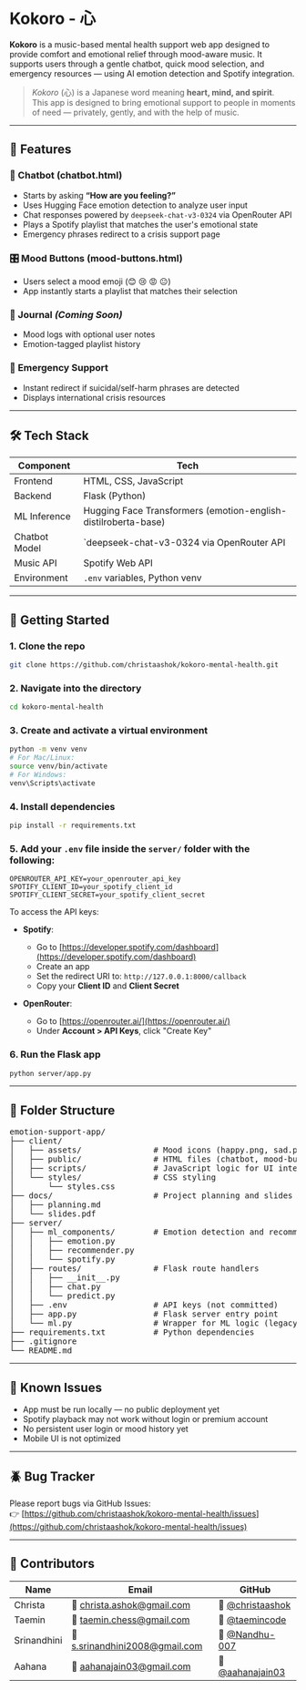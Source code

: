 # Kokoro - 心

**Kokoro** is a music-based mental health support web app designed to provide comfort and emotional relief through mood-aware music. It supports users through a gentle chatbot, quick mood selection, and emergency resources — using AI emotion detection and Spotify integration.

> *Kokoro* (心) is a Japanese word meaning **heart, mind, and spirit**.  
> This app is designed to bring emotional support to people in moments of need — privately, gently, and with the help of music.

---

## 🌟 Features

### 🧠 Chatbot (chatbot.html)
- Starts by asking **“How are you feeling?”**
- Uses Hugging Face emotion detection to analyze user input
- Chat responses powered by `deepseek-chat-v3-0324` via OpenRouter API
- Plays a Spotify playlist that matches the user's emotional state
- Emergency phrases redirect to a crisis support page

### 🎛️ Mood Buttons (mood-buttons.html)
- Users select a mood emoji (😊 😢 😡 😐)
- App instantly starts a playlist that matches their selection

### 📓 Journal *(Coming Soon)*
- Mood logs with optional user notes
- Emotion-tagged playlist history

### 🚨 Emergency Support
- Instant redirect if suicidal/self-harm phrases are detected
- Displays international crisis resources

---

## 🛠️ Tech Stack

| Component     | Tech |
|---------------|------|
| Frontend      | HTML, CSS, JavaScript |
| Backend       | Flask (Python) |
| ML Inference  | Hugging Face Transformers (emotion-english-distilroberta-base) |
| Chatbot Model | `deepseek-chat-v3-0324 via OpenRouter API |
| Music API     | Spotify Web API |
| Environment   | `.env` variables, Python venv |

---

## 🚀 Getting Started

### 1. Clone the repo
```bash
git clone https://github.com/christaashok/kokoro-mental-health.git
```

### 2. Navigate into the directory
```bash
cd kokoro-mental-health
```

### 3. Create and activate a virtual environment
```bash
python -m venv venv
# For Mac/Linux:
source venv/bin/activate
# For Windows:
venv\Scripts\activate
```

### 4. Install dependencies
```bash
pip install -r requirements.txt
```

### 5. Add your `.env` file inside the `server/` folder with the following:
```
OPENROUTER_API_KEY=your_openrouter_api_key
SPOTIFY_CLIENT_ID=your_spotify_client_id
SPOTIFY_CLIENT_SECRET=your_spotify_client_secret
```

To access the API keys:
- **Spotify**:
  - Go to [https://developer.spotify.com/dashboard](https://developer.spotify.com/dashboard)
  - Create an app
  - Set the redirect URI to: `http://127.0.0.1:8000/callback`
  - Copy your **Client ID** and **Client Secret**

- **OpenRouter**:
  - Go to [https://openrouter.ai/](https://openrouter.ai/)
  - Under **Account > API Keys**, click "Create Key"

### 6. Run the Flask app
```bash
python server/app.py
```

---

## 📁 Folder Structure
<pre>
emotion-support-app/
├── client/
│   ├── assets/               # Mood icons (happy.png, sad.png, etc.)
│   ├── public/               # HTML files (chatbot, mood-buttons, etc.)
│   ├── scripts/              # JavaScript logic for UI interactions
│   └── styles/               # CSS styling
│       └── styles.css
├── docs/                     # Project planning and slides
│   ├── planning.md
│   └── slides.pdf
├── server/
│   ├── ml_components/        # Emotion detection and recommendation
│   │   ├── emotion.py
│   │   ├── recommender.py
│   │   └── spotify.py
│   ├── routes/               # Flask route handlers
│   │   ├── __init__.py
│   │   ├── chat.py
│   │   └── predict.py
│   ├── .env                  # API keys (not committed)
│   ├── app.py                # Flask server entry point
│   └── ml.py                 # Wrapper for ML logic (legacy or central logic)
├── requirements.txt          # Python dependencies
├── .gitignore
└── README.md
</pre>
---

## 🧪 Known Issues

- App must be run locally — no public deployment yet
- Spotify playback may not work without login or premium account
- No persistent user login or mood history yet
- Mobile UI is not optimized

---

## 🪲 Bug Tracker

Please report bugs via GitHub Issues:  
👉 [https://github.com/christaashok/kokoro-mental-health/issues](https://github.com/christaashok/kokoro-mental-health/issues)

---

## 👥 Contributors

| Name    | Email                          | GitHub              |
|---------|--------------------------------|----------------------|
| Christa | 💌 christa.ashok@gmail.com     | 🐙 [@christaashok](https://github.com/christaashok) |
| Taemin  | 💌 taemin.chess@gmail.com      | 🐙 [@taemincode](https://github.com/taemincode)     |
| Srinandhini  | 💌 s.srinandhini2008@gmail.com | 🐙 [@Nandhu-007](https://github.com/Nandhu-007)     |
| Aahana  | 💌 aahanajain03@gmail.com      | 🐙 [@aahanajain03](https://github.com/aahanajain03) |
